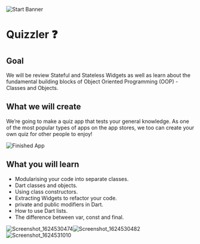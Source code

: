 ![Start Banner](https://sweep.ac.uk/wp-content/uploads/yellow-banner.jpg)


# Quizzler ❓

## Goal

We will be review Stateful and Stateless Widgets as well as learn about the fundamental building blocks of Object Oriented Programming (OOP) - Classes and Objects. 


## What we will create

We’re going to make a quiz app that tests your general knowledge. As one of the most popular types of apps on the app stores, we too can create your own quiz for other people to enjoy!

![Finished App](https://github.com/londonappbrewery/Images/blob/master/quizzler-demo.gif)

## What you will learn

- Modularising your code into separate classes.
- Dart classes and objects.
- Using class constructors.
- Extracting Widgets to refactor your code.
- private and public modifiers in Dart.
- How to use Dart lists.
- The difference between var, const and final.

![Screenshot_1624530474](https://user-images.githubusercontent.com/81528687/123249435-93230d00-d506-11eb-8614-488d7e537526.png)![Screenshot_1624530482](https://user-images.githubusercontent.com/81528687/123249445-961dfd80-d506-11eb-91ad-35fee3809818.png)![Screenshot_1624531010](https://user-images.githubusercontent.com/81528687/123249454-98805780-d506-11eb-9ddb-246ab95510bc.png)




